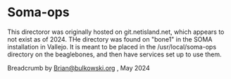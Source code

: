 # Soma-ops

This directoror was originally hosted on git.netisland.net, which appears to not exist as of 2024.
THe directory was found on "bone1" in the SOMA installation in Vallejo. It is meant to be placed in the
/usr/local/soma-ops directory on the beaglebones, and then have services set up to use them.

Breadcrumb by Brian@bulkowski.org , May 2024